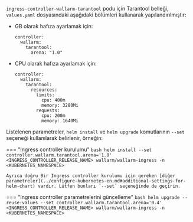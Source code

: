 `ingress-controller-wallarm-tarantool` podu için Tarantool belleği, `values.yaml` dosyasındaki aşağıdaki bölümleri kullanarak yapılandırılmıştır:

* GB olarak hafıza ayarlamak için:
    ```
    controller:
      wallarm:
        tarantool:
          arena: "1.0"
    ```

* CPU olarak hafıza ayarlamak için:
    ```
    controller:
      wallarm:
        tarantool:
          resources:
            limits:
              cpu: 400m
              memory: 3280Mi
            requests:
              cpu: 200m
              memory: 1640Mi
    ```

Listelenen parametreler, `helm install` ve `helm upgrade` komutlarının `--set` seçeneği kullanılarak belirlenir, örneğin:

=== "Ingress controller kurulumu"
    ```bash
    helm install --set controller.wallarm.tarantool.arena='1.0' <INGRESS_CONTROLLER_RELEASE_NAME> wallarm/wallarm-ingress -n <KUBERNETES_NAMESPACE>
    ```

    Ayrıca doğru Bir Ingress controller kurulumu için gereken [diğer parametreler](../configure-kubernetes-en.md#additional-settings-for-helm-chart) vardır. Lütfen bunları `--set` seçeneğinde de geçirin.
=== "Ingress controller parametrelerini güncelleme"
    ```bash
    helm upgrade --reuse-values --set controller.wallarm.tarantool.arena='0.4' <INGRESS_CONTROLLER_RELEASE_NAME> wallarm/wallarm-ingress -n <KUBERNETES_NAMESPACE>
    ```